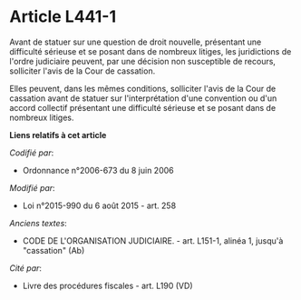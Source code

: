 # Article L441-1

Avant de statuer sur une question de droit nouvelle, présentant une difficulté sérieuse et se posant dans de nombreux
litiges, les juridictions de l'ordre judiciaire peuvent, par une décision non susceptible de recours, solliciter l'avis de la
Cour de cassation.

Elles peuvent, dans les mêmes conditions, solliciter l'avis de la Cour de cassation avant de statuer sur l'interprétation
d'une convention ou d'un accord collectif présentant une difficulté sérieuse et se posant dans de nombreux litiges.

**Liens relatifs à cet article**

_Codifié par_:

  - Ordonnance n°2006-673 du 8 juin 2006

_Modifié par_:

  - Loi n°2015-990 du 6 août 2015 - art. 258

_Anciens textes_:

  - CODE DE L'ORGANISATION JUDICIAIRE. - art. L151-1, alinéa 1, jusqu'à "cassation" (Ab)

_Cité par_:

  - Livre des procédures fiscales - art. L190 (VD)
